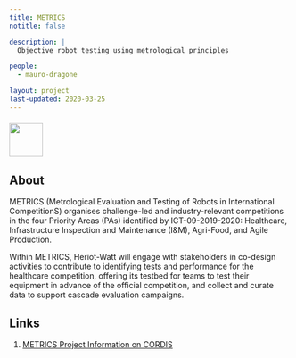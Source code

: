 ```yaml
---
title: METRICS
notitle: false

description: |
  Objective robot testing using metrological principles

people:
  - mauro-dragone

layout: project
last-updated: 2020-03-25
---
```


<img style="padding-top:5pt;" src="https://care.hw.ac.uk/img/logos/metrics.png" height="60pt">

## About

<p>
METRICS (Metrological Evaluation and Testing of Robots in International CompetitionS) organises challenge-led and industry-relevant competitions in the four Priority Areas (PAs) identified by ICT-09-2019-2020: Healthcare, Infrastructure Inspection and Maintenance (I&M), Agri-Food, and Agile Production.
</p>

<p>
Within METRICS, Heriot-Watt will engage with stakeholders in co-design activities to contribute to identifying tests and performance for the healthcare competition, offering its testbed for teams to test their equipment in advance of the official competition, and collect and curate data to support cascade evaluation campaigns. 
</p>

## Links

1. <a href="https://cordis.europa.eu/project/id/871252">METRICS Project Information on CORDIS</a>